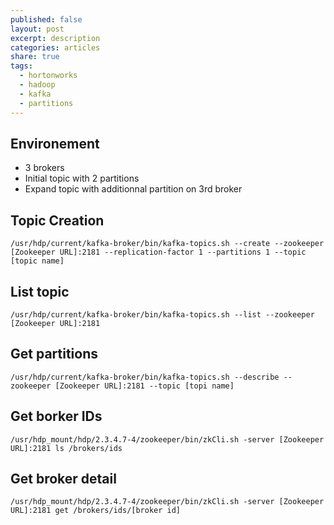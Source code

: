 ```yaml
---
published: false
layout: post
excerpt: description
categories: articles
share: true
tags:
  - hortonworks
  - hadoop
  - kafka
  - partitions
---
```

## Environement
- 3 brokers
- Initial topic with 2 partitions
- Expand topic with additionnal partition on 3rd broker

## Topic Creation
```shell
/usr/hdp/current/kafka-broker/bin/kafka-topics.sh --create --zookeeper [Zookeeper URL]:2181 --replication-factor 1 --partitions 1 --topic [topic name]

```
## List topic
```shell
/usr/hdp/current/kafka-broker/bin/kafka-topics.sh --list --zookeeper [Zookeeper URL]:2181
```

## Get partitions
```shell
/usr/hdp/current/kafka-broker/bin/kafka-topics.sh --describe --zookeeper [Zookeeper URL]:2181 --topic [topi name]
```

## Get borker IDs
```shell
/usr/hdp_mount/hdp/2.3.4.7-4/zookeeper/bin/zkCli.sh -server [Zookeeper URL]:2181 ls /brokers/ids
```

## Get broker detail
```shell
/usr/hdp_mount/hdp/2.3.4.7-4/zookeeper/bin/zkCli.sh -server [Zookeeper URL]:2181 get /brokers/ids/[broker id]
```

